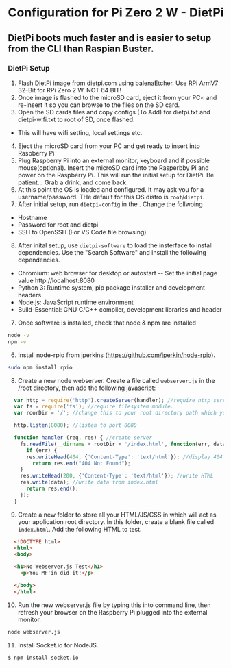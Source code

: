 # Configuration for Pi Zero 2 W - DietPi

## DietPi boots much faster and is easier to setup from the CLI than Raspian Buster. 

### DietPi Setup
1. Flash DietPi image from dietpi.com using balenaEtcher. Use RPi ArmV7 32-Bit for RPi Zero 2 W. NOT 64 BIT!
2. Once image is flashed to the microSD card, eject it from your PC< and re-insert it so you can browse to the files on the SD card. 
3. Open the SD cards files and copy configs (To Add) for dietpi.txt and dietpi-wifi.txt to root of SD, once flashed.
  - This will have wifi setting, local settings etc.
4. Eject the microSD card from your PC and get ready to insert into Raspberry Pi
5. Plug Raspberry Pi into an external monitor, keyboard and if possible mouse(optional). Insert the microSD card into the Rasperbby Pi and power on the Raspberry Pi. This will run the initial setup for DietPi. Be patient... Grab a drink, and come back.
6. At this point the OS is loaded and configured. It may ask you for a username/password. THe default for this OS distro is ```root```/```dietpi```.
7. After initial setup, run ```dietpi-config``` in the . Change the follwoing
  - Hostname
  - Password for root and dietpi
  - SSH to OpenSSH (For VS Code file browsing)
8. After inital setup, use ```dietpi-software``` to load the insterface to install dependencies. Use the "Search Software" and install the following dependencies.
  - Chromium: web browser for desktop or autostart
      -- Set the initial page value http://localhost:8080 
  - Python 3: Runtime system, pip package installer and development headers
  - Node.js: JavaScript runtime environment
  - Build-Essential: GNU C/C++ compiler, development libraries and header
7. Once software is installed, check that node & npm are installed
  ```bash
  node -v
  npm -v
  ```
6. Install node-rpio from jperkins (https://github.com/jperkin/node-rpio).
  ```bash
  sudo npm install rpio
  ```
8. Create a new node webserver. Create a file called ```webserver.js``` in the /root directory, then add the following javascript:
  ```js
    var http = require('http').createServer(handler); //require http server, and create server with function handler().
    var fs = require('fs'); //require filesystem module.
    var roorDir = '/'; //change this to your root directory path which you will place your files in, in the next step.

    http.listen(8080); //listen to port 8080

    function handler (req, res) { //create server
      fs.readFile(__dirname + rootDir + '/index.html', function(err, data) { //read file index.html in rootDir folder.
        if (err) {
        res.writeHead(404, {'Content-Type': 'text/html'}); //display 404 on error
          return res.end("404 Not Found");
      }
      res.writeHead(200, {'Content-Type': 'text/html'}); //write HTML
      res.write(data); //write data from index.html
        return res.end();
      });
    }
  ```
 9. Create a new folder to store all your HTML/JS/CSS in which will act as your application root directory. In this folder, create a blank file called ```index.html```. Add the following HTML to test.
  ```html
    <!DOCTYPE html>
    <html>
    <body>

    <h1>No Webserver.js Test</h1>
      <p>You MF'in did it!</p>

    </body>
    </html>
  ```
10. Run the new webserver.js file by typing this into command line, then refresh your browser on the Raspberry Pi plugged into the external monitor.
  ```bash
  node webserver.js
  ```
11. Install Socket.io for NodeJS.
```bash
$ npm install socket.io
```
